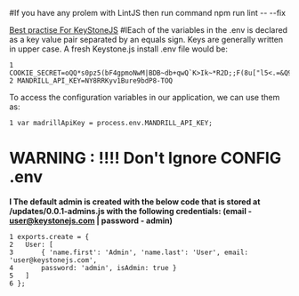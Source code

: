 #If you have any prolem with LintJS then run command
npm run lint -- --fix


[Best practise For KeyStoneJS](https://leanpub.com/keystonejs/read)
#IEach of the variables in the .env is declared as a key value pair separated by an equals sign. Keys are generally written in upper case. A fresh Keystone.js install .env file would be:

    1 COOKIE_SECRET=oQQ*s0pz5(bF4gpmoNwM|BDB~db+qwQ`K>Ik~*R2D;;F(8u["l5<.=&Q9w+Ul$E=
    2 MANDRILL_API_KEY=NY8RRKyv1Bure9bdP8-TOQ

To access the configuration variables in our application, we can use them as:

    1 var madrillApiKey = process.env.MANDRILL_API_KEY;

#  WARNING : !!!! Don't Ignore CONFIG .env

**I The default admin is created with the below code that is stored at /updates/0.0.1-admins.js with the following credentials: (email - user@keystonejs.com | password - admin)**

    1 exports.create = {
    2 	User: [
    3 		{ 'name.first': 'Admin', 'name.last': 'User', email: 'user@keystonejs.com',
    4 		password: 'admin', isAdmin: true }
    5 	]
    6 };